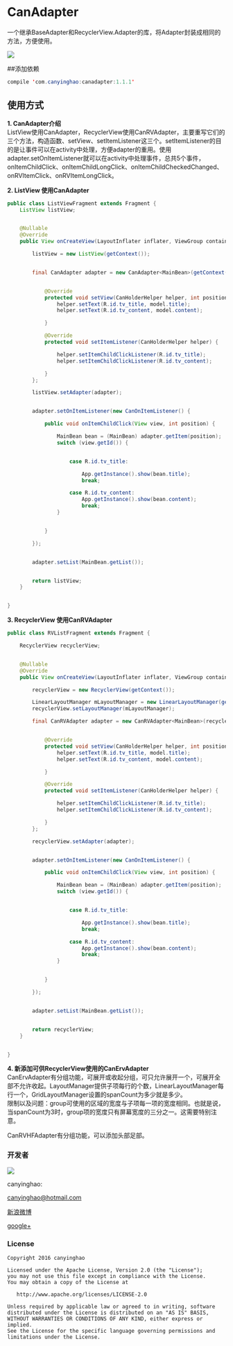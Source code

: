 # CanAdapter
一个继承BaseAdapter和RecyclerView.Adapter的库，将Adapter封装成相同的方法，方便使用。




![](./pic/CanAdapter.gif)  

##添加依赖
```JAVA
compile 'com.canyinghao:canadapter:1.1.1'
```

## 使用方式 
**1. CanAdapter介绍**  
ListView使用CanAdapter，RecyclerView使用CanRVAdapter，主要重写它们的三个方法，构造函数、setView、setItemListener这三个。setItemListener的目的是让事件可以在activity中处理，方便adapter的重用。使用adapter.setOnItemListener就可以在activity中处理事件，总共5个事件，onItemChildClick、onItemChildLongClick、onItemChildCheckedChanged、onRVItemClick、onRVItemLongClick。


**2. ListView 使用CanAdapter**  
```JAVA
public class ListViewFragment extends Fragment {
    ListView listView;


    @Nullable
    @Override
    public View onCreateView(LayoutInflater inflater, ViewGroup container, Bundle savedInstanceState) {

        listView = new ListView(getContext());


        final CanAdapter adapter = new CanAdapter<MainBean>(getContext(), R.layout.item_main) {


            @Override
            protected void setView(CanHolderHelper helper, int position, MainBean model) {
                helper.setText(R.id.tv_title, model.title);
                helper.setText(R.id.tv_content, model.content);

            }

            @Override
            protected void setItemListener(CanHolderHelper helper) {

                helper.setItemChildClickListener(R.id.tv_title);
                helper.setItemChildClickListener(R.id.tv_content);

            }
        };

        listView.setAdapter(adapter);


        adapter.setOnItemListener(new CanOnItemListener() {

            public void onItemChildClick(View view, int position) {

                MainBean bean = (MainBean) adapter.getItem(position);
                switch (view.getId()) {


                    case R.id.tv_title:

                        App.getInstance().show(bean.title);
                        break;

                    case R.id.tv_content:
                        App.getInstance().show(bean.content);
                        break;
                }


            }

        });


        adapter.setList(MainBean.getList());


        return listView;
    }


}
```
**3. RecyclerView 使用CanRVAdapter**  
```JAVA
public class RVListFragment extends Fragment {

    RecyclerView recyclerView;


    @Nullable
    @Override
    public View onCreateView(LayoutInflater inflater, ViewGroup container, Bundle savedInstanceState) {

        recyclerView = new RecyclerView(getContext());

        LinearLayoutManager mLayoutManager = new LinearLayoutManager(getContext(), LinearLayoutManager.VERTICAL, false);
        recyclerView.setLayoutManager(mLayoutManager);

        final CanRVAdapter adapter = new CanRVAdapter<MainBean>(recyclerView, R.layout.item_main) {


            @Override
            protected void setView(CanHolderHelper helper, int position, MainBean model) {
                helper.setText(R.id.tv_title, model.title);
                helper.setText(R.id.tv_content, model.content);

            }

            @Override
            protected void setItemListener(CanHolderHelper helper) {

                helper.setItemChildClickListener(R.id.tv_title);
                helper.setItemChildClickListener(R.id.tv_content);

            }
        };

        recyclerView.setAdapter(adapter);


        adapter.setOnItemListener(new CanOnItemListener() {

            public void onItemChildClick(View view, int position) {

                MainBean bean = (MainBean) adapter.getItem(position);
                switch (view.getId()) {


                    case R.id.tv_title:

                        App.getInstance().show(bean.title);
                        break;

                    case R.id.tv_content:
                        App.getInstance().show(bean.content);
                        break;
                }


            }

        });


        adapter.setList(MainBean.getList());


        return recyclerView;
    }


}
```
**4. 新添加可供RecyclerView使用的CanErvAdapter**  
CanErvAdapter有分组功能，可展开或收起分组，可只允许展开一个，可展开全部不允许收起。LayoutManager提供子项每行的个数，LinearLayoutManager每行一个，GridLayoutManager设置的spanCount为多少就是多少。  
限制以及问题：group可使用的区域的宽度与子项每一项的宽度相同。也就是说，当spanCount为3时，group项的宽度只有屏幕宽度的三分之一。这需要特别注意。

CanRVHFAdapter有分组功能，可以添加头部足部。




### 开发者

![](https://avatars3.githubusercontent.com/u/12572840?v=3&s=460) 

canyinghao: 

<canyinghao@hotmail.com>  

[新浪微博](http://weibo.com/u/5670978460)

[google+](https://plus.google.com/u/0/109542533436298291853)

### License

    Copyright 2016 canyinghao

    Licensed under the Apache License, Version 2.0 (the "License");
    you may not use this file except in compliance with the License.
    You may obtain a copy of the License at

       http://www.apache.org/licenses/LICENSE-2.0

    Unless required by applicable law or agreed to in writing, software
    distributed under the License is distributed on an "AS IS" BASIS,
    WITHOUT WARRANTIES OR CONDITIONS OF ANY KIND, either express or implied.
    See the License for the specific language governing permissions and
    limitations under the License.
